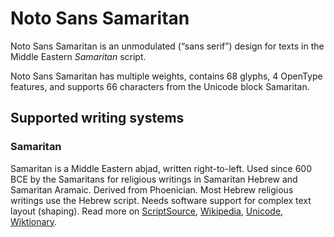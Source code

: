 
# Noto Sans Samaritan

Noto Sans Samaritan is an unmodulated (“sans serif”) design for texts in the Middle Eastern _Samaritan_ script. 

Noto Sans Samaritan has multiple weights, contains 68 glyphs, 4 OpenType features, and supports 66 characters from the Unicode block Samaritan.


## Supported writing systems


### Samaritan

Samaritan is a Middle Eastern abjad, written right-to-left. Used since 600 BCE by the Samaritans for religious writings in Samaritan Hebrew and Samaritan Aramaic. Derived from Phoenician. Most Hebrew religious writings use the Hebrew script. Needs software support for complex text layout (shaping). Read more on [ScriptSource](https://scriptsource.org/scr/Samr), [Wikipedia](https://en.wikipedia.org/wiki/ISO_15924:Samr), [Unicode](https://www.unicode.org/versions/Unicode13.0.0/ch09.pdf#G34422), [Wiktionary](https://en.wiktionary.org/wiki/Category:Samaritan_script).

